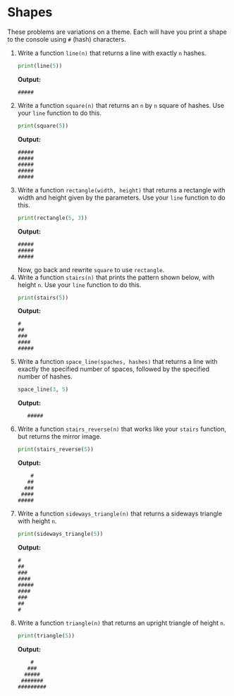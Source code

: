 # Shapes

These problems are variations on a theme. Each will have you print a shape to the console using `#` (hash) characters.

1. Write a function `line(n)` that returns a line with exactly `n` hashes.
    ```python
    print(line(5))
    ```
    **Output:**
    ```
    #####
    ```
1. Write a function `square(n)` that returns an `n` by `n` square of hashes. Use your `line` function to do this.
    ```python
    print(square(5))
    ```
    **Output:**
    ```
    #####
    #####
    #####
    #####
    #####
    ```
1. Write a function `rectangle(width, height)` that returns a rectangle with width and height given by the parameters. Use your `line` function to do this.
    ```python
    print(rectangle(5, 3))
    ```
    **Output:**
    ```
    #####
    #####
    #####
    ```
    Now, go back and rewrite `square` to use `rectangle`.
1. Write a function `stairs(n)` that prints the pattern shown below, with height `n`. Use your `line` function to do this.
    ```python
    print(stairs(5))
    ```
    **Output:**
    ```
    #
    ##
    ###
    ####
    #####
    ```
1. Write a function `space_line(spaches, hashes)` that returns a line with exactly the specified number of spaces, followed by the specified number of hashes.
    ```python
    space_line(3, 5)
    ```
    **Output:**
    ```
       #####
    ```
1. Write a function `stairs_reverse(n)` that works like your `stairs` function, but returns the mirror image.
    ```python
    print(stairs_reverse(5))
    ```
    **Output:**
    ```
        #
       ##
      ###
     ####
    #####
    ```
1. Write a function `sideways_triangle(n)` that returns a sideways triangle with height `n`.
    ```python
    print(sideways_triangle(5))
    ```
    **Output:**
    ```
    #
    ##
    ###
    ####
    #####
    ####
    ###
    ##
    #
    ```
1. Write a function `triangle(n)` that returns an upright triangle of height `n`.
    ```python
    print(triangle(5))
    ```
    **Output:**
    ```
        #
       ###
      #####
     #######
    #########
    ```
